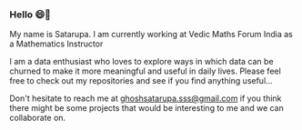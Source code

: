 ### Hello 😄👋

<!--
**SatarupaG/SatarupaG** is a ✨ _special_ ✨ repository because its `README.md` (this file) appears on your GitHub profile

Here are some ideas to get you started:

- 🔭 I’m currently working on ...
- 🌱 I’m currently learning ...
- 👯 I’m looking to collaborate on ...
- 🤔 I’m looking for help with ...
- 💬 Ask me about ...
- 📫 How to reach me: ...
- 😄 Pronouns: ...
- ⚡ Fun fact: ...
-->


My name is Satarupa. I am currently working at Vedic Maths Forum India as a Mathematics Instructor

I am a data enthusiast who loves to explore ways in which data can be churned to make it more meaningful and useful in daily lives. Please feel free to check out my repositories and see if you find anything useful...

Don't hesitate to reach me at ghoshsatarupa.sss@gmail.com if you think there might be some projects that would be interesting to me and we can collaborate on. 
